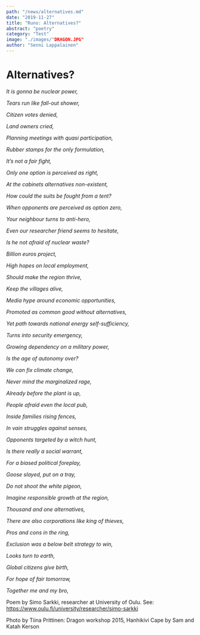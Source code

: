 ```yaml
---
path: "/news/alternatives.md"
date: "2019-11-27"
title: "Runo: Alternatives?"
abstract: "poetry"
category: "Test"
image: "./images/"DRAGON.JPG"
author: "Senni Lappalainen"
---
```





# Alternatives?

_It is gonna be nuclear power,_

_Tears run like fall-out shower,_

_Citizen votes denied,_

_Land owners cried,_

_Planning meetings with quasi participation,_

_Rubber stamps for the only formulation,_

_It’s not a fair fight,_

_Only one option is perceived as right,_

_At the cabinets alternatives non-existent,_

_How could the suits be fought from a tent?_

_When opponents are perceived as option zero,_

_Your neighbour turns to anti-hero,_

_Even our researcher friend seems to hesitate,_

_Is he not afraid of nuclear waste?_

 
 
 
 

_Billion euros project,_

_High hopes on local employment,_

_Should make the region thrive,_

_Keep the villages alive,_

_Media hype around economic opportunities,_

_Promoted as common good without alternatives,_

_Yet path towards national energy self-sufficiency,_

_Turns into security emergency,_

_Growing dependency on a military power,_

_Is the age of autonomy over?_

 
 



_We can fix climate change,_

_Never mind the marginalized rage,_

_Already before the plant is up,_

_People afraid even the local pub,_

_Inside families rising fences,_

_In vain struggles against senses,_

_Opponents targeted by a witch hunt,_

_Is there really a social warrant,_

_For a biased political foreplay,_

_Goose slayed, put on a tray,_

 
 
 
 

_Do not shoot the white pigeon,_

_Imagine responsible growth at the region,_

_Thousand and one alternatives,_

_There are also corporations like king of thieves,_

_Pros and cons in the ring,_

_Exclusion was a below belt strategy to win,_

_Looks turn to earth,_

_Global citizens give birth,_

_For hope of fair tomorrow,_

_Together me and my bro,_





Poem by
Simo Sarkki, researcher at University of Oulu. See: https://www.oulu.fi/university/researcher/simo-sarkki

Photo by Tiina Prittinen: Dragon workshop 2015, Hanhikivi Cape by Sam and Katah Kerson
